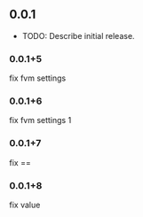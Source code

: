 ## 0.0.1

* TODO: Describe initial release.

### 0.0.1+5

fix fvm settings

### 0.0.1+6

fix fvm settings 1

### 0.0.1+7

fix == 

### 0.0.1+8
fix value